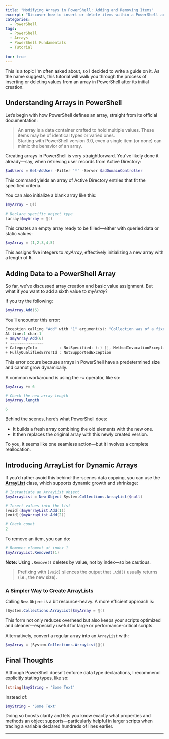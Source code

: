 ```yaml
---
title: "Modifying Arrays in PowerShell: Adding and Removing Items"  
excerpt: "Discover how to insert or delete items within a PowerShell array using dynamic list structures."  
categories:
  - PowerShell  
tags: 
  - PowerShell  
  - Arrays  
  - PowerShell Fundamentals  
  - Tutorial  

toc: true  
---
```


This is a topic I'm often asked about, so I decided to write a guide on it. As the name suggests, this tutorial will walk you through the process of inserting or deleting values from an array in PowerShell after its initial creation.

## Understanding Arrays in PowerShell

Let’s begin with how PowerShell defines an array, straight from its official documentation:

> An array is a data container crafted to hold multiple values. These items may be of identical types or varied ones.  
> Starting with PowerShell version 3.0, even a single item (or none) can mimic the behavior of an array.

Creating arrays in PowerShell is very straightforward. You've likely done it already—say, when retrieving user records from Active Directory:

```powershell
$adUsers = Get-AdUser -Filter '*' -Server $adDomainController
```

This command yields an array of Active Directory entries that fit the specified criteria.

You can also initialize a blank array like this:

```powershell
$myArray = @()

# Declare specific object type
[array]$myArray = @()
```

This creates an empty array ready to be filled—either with queried data or static values:

```powershell
$myArray = (1,2,3,4,5)
```

This assigns five integers to *myArray*, effectively initializing a new array with a length of **5**.

## Adding Data to a PowerShell Array

So far, we’ve discussed array creation and basic value assignment. But what if you want to add a sixth value to *myArray*?

If you try the following:

```powershell
$myArray.Add(6)
```

You’ll encounter this error:

```powershell
Exception calling "Add" with "1" argument(s): "Collection was of a fixed size."
At line:1 char:1
+ $myArray.Add(6)
+ ~~~~~~~~~~~~~~~
+ CategoryInfo          : NotSpecified: (:) [], MethodInvocationException
+ FullyQualifiedErrorId : NotSupportedException
```

This error occurs because arrays in PowerShell have a predetermined size and cannot grow dynamically.

A common workaround is using the `+=` operator, like so:

```powershell
$myArray += 6

# Check the new array length
$myArray.length

6
```

Behind the scenes, here’s what PowerShell does:

- It builds a fresh array combining the old elements with the new one.  
- It then replaces the original array with this newly created version.

To you, it seems like one seamless action—but it involves a complete reallocation.

## Introducing ArrayList for Dynamic Arrays

If you’d rather avoid this behind-the-scenes data copying, you can use the **[ArrayList](https://docs.microsoft.com/en-us/dotnet/api/system.collections.arraylist?view=netframework-4.7.2)** class, which supports dynamic growth and shrinkage:

```powershell
# Instantiate an ArrayList object
$myArrayList = New-Object System.Collections.ArrayList($null)

# Insert values into the list
[void]($myArrayList.Add(1))
[void]($myArrayList.Add(2))

# Check count
2
```

To remove an item, you can do:

```powershell
# Removes element at index 1
$myArrayList.RemoveAt(1)
```

**Note:** Using `.Remove()` deletes by value, not by index—so be cautious.

> Prefixing with `[void]` silences the output that `.Add()` usually returns (i.e., the new size).

### A Simpler Way to Create ArrayLists

Calling `New-Object` is a bit resource-heavy. A more efficient approach is:

```powershell
[System.Collections.ArrayList]$myArray = @()
```

This form not only reduces overhead but also keeps your scripts optimized and cleaner—especially useful for large or performance-critical scripts.

Alternatively, convert a regular array into an `ArrayList` with:

```powershell
$myArray = [System.Collections.ArrayList]@()
```

## Final Thoughts

Although PowerShell doesn’t enforce data type declarations, I recommend explicitly stating types, like so:

```powershell
[string]$myString = 'Some Text'
```

Instead of:

```powershell
$myString = 'Some Text'
```

Doing so boosts clarity and lets you know exactly what properties and methods an object supports—particularly helpful in larger scripts when tracing a variable declared hundreds of lines earlier.

---